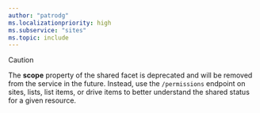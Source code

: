 ```yaml
---
author: "patrodg"
ms.localizationpriority: high
ms.subservice: "sites"
ms.topic: include
---
```


<!-- markdownlint-disable MD041-->
>[!CAUTION]
> The **scope** property of the shared facet is deprecated and will be removed from the service in the
> future. Instead, use the `/permissions` endpoint on sites, lists, list items, or drive items
> to better understand the shared status for a given resource.

